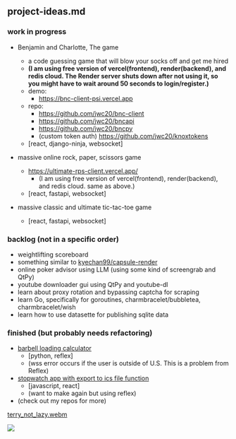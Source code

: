 ## project-ideas.md

### work in progress

- Benjamin and Charlotte, The game
  - a code guessing game that will blow your socks off and get me hired
  - **(I am using free version of vercel(frontend), render(backend), and redis cloud. The Render server shuts down after not using it, so you might have to wait around 50 seconds to login/register.)**
  - demo:
    - https://bnc-client-psi.vercel.app
  - repo:
    - https://github.com/jwc20/bnc-client
    - https://github.com/jwc20/bncapi
    - https://github.com/jwc20/bncpy
    - (custom token auth) https://github.com/jwc20/knoxtokens
  - [react, django-ninja, websocket]

- massive online rock, paper, scissors game
  - https://ultimate-rps-client.vercel.app/
    - (I am using free version of vercel(frontend), render(backend), and redis cloud. same as above.)
  - [react, fastapi, websocket]
 
- massive classic and ultimate tic-tac-toe game
  - [react, fastapi, websocket]
 
### backlog (not in a specific order)

- weightlifting scoreboard
- something similar to [kyechan99/capsule-render](https://github.com/kyechan99/capsule-render)
- online poker advisor using LLM (using some kind of screengrab and QtPy)
- youtube downloader gui using QtPy and youtube-dl
- learn about proxy rotation and bypassing captcha for scraping
- learn Go, specifically for goroutines, charmbracelet/bubbletea, charmbracelet/wish
- learn how to use datasette for publishing sqlite data



### finished (but probably needs refactoring)

- [barbell loading calculator](https://blc-reflex-gold-moon.reflex.run/)
  - [python, reflex]
  - (wss error occurs if the user is outside of U.S. This is a problem from Reflex)
- [stopwatch app with export to ics file function](https://inspiring-cupcake-f443e6.netlify.app/)
  - [javascript, react]
  - (want to make again but using reflex)
- (check out my repos for more)


[terry_not_lazy.webm](https://github.com/user-attachments/assets/da3f0838-b80c-4ccb-baa2-889d24dabc27)

![](https://hit.yhype.me/github/profile?account_id=99288419)
